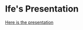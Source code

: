 Ife's Presentation
============

[Here is the presentation](https://docs.google.com/presentation/d/1uuj7wdvZDDRgfw8VkFn_FiykXCeb77t4gsbpxeJkLaM/edit#slide=id.p)
